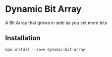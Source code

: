 # Dynamic Bit Array

A Bit Array that grows in side as you set more bits

## Installation
```
npm install --save dynamic-bit-array
```

